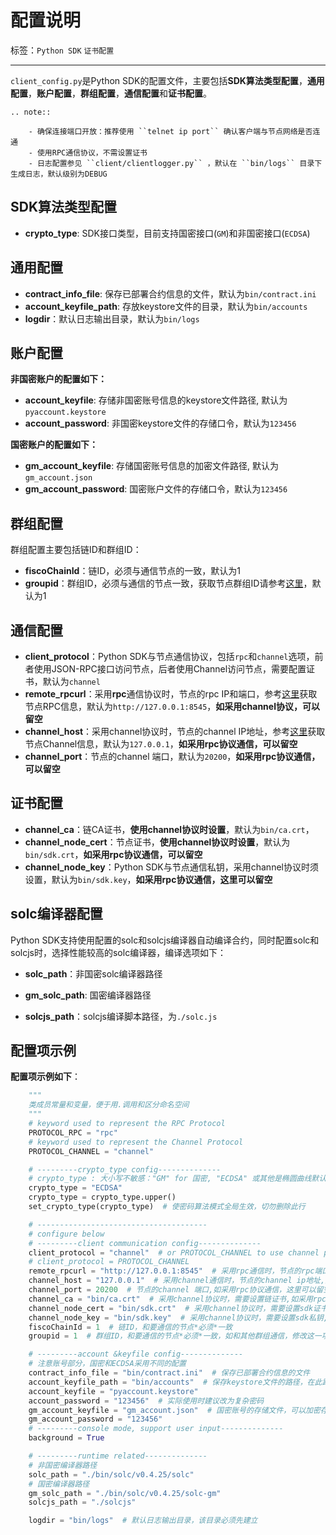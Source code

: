 # 配置说明

标签：``Python SDK`` ``证书配置``

----

`client_config.py`是Python SDK的配置文件，主要包括**SDK算法类型配置**，**通用配置**，**账户配置**，**群组配置**，**通信配置**和**证书配置**。

```eval_rst
.. note::

    - 确保连接端口开放：推荐使用 ``telnet ip port`` 确认客户端与节点网络是否连通
    - 使用RPC通信协议，不需设置证书
    - 日志配置参见 ``client/clientlogger.py`` ，默认在 ``bin/logs`` 目录下生成日志，默认级别为DEBUG
```

## SDK算法类型配置

- **crypto_type**: SDK接口类型，目前支持国密接口(`GM`)和非国密接口(`ECDSA`)

## 通用配置

- **contract_info_file**: 保存已部署合约信息的文件，默认为`bin/contract.ini`
- **account_keyfile_path**: 存放keystore文件的目录，默认为`bin/accounts`
- **logdir**：默认日志输出目录，默认为`bin/logs`

## 账户配置

**非国密账户的配置如下：**

- **account_keyfile**: 存储非国密账号信息的keystore文件路径, 默认为`pyaccount.keystore`
- **account_password**: 非国密keystore文件的存储口令，默认为`123456`

**国密账户的配置如下：**
- **gm_account_keyfile**: 存储国密账号信息的加密文件路径, 默认为`gm_account.json`
- **gm_account_password**: 国密账户文件的存储口令，默认为`123456`


## 群组配置

群组配置主要包括链ID和群组ID：

- **fiscoChainId**：链ID，必须与通信节点的一致，默认为1
- **groupid**：群组ID，必须与通信的节点一致，获取节点群组ID请参考[这里](../../blockchain_dev/configuration.html#id10)，默认为1

## 通信配置

- **client_protocol**：Python SDK与节点通信协议，包括`rpc`和`channel`选项，前者使用JSON-RPC接口访问节点，后者使用Channel访问节点，需要配置证书，默认为`channel`
- **remote_rpcurl**：采用**rpc**通信协议时，节点的rpc IP和端口，参考[这里](../../blockchain_dev/configuration.html#rpc)获取节点RPC信息，默认为`http://127.0.0.1:8545`，**如采用channel协议，可以留空**
- **channel_host**：采用channel协议时，节点的channel IP地址，参考[这里](../../blockchain_dev/configuration.html#rpc)获取节点Channel信息，默认为`127.0.0.1`，**如采用rpc协议通信，可以留空**
- **channel_port**：节点的channel 端口，默认为`20200`，**如采用rpc协议通信，可以留空**

## 证书配置

- **channel_ca**：链CA证书，**使用channel协议时设置**，默认为`bin/ca.crt`，
- **channel_node_cert**：节点证书，**使用channel协议时设置**，默认为`bin/sdk.crt`，**如采用rpc协议通信，可以留空**
- **channel_node_key**：Python SDK与节点通信私钥，采用channel协议时须设置，默认为`bin/sdk.key`，**如采用rpc协议通信，这里可以留空**

## solc编译器配置

Python SDK支持使用配置的solc和solcjs编译器自动编译合约，同时配置solc和solcjs时，选择性能较高的solc编译器，编译选项如下：

- **solc_path**：非国密solc编译器路径

- **gm_solc_path**: 国密编译器路径

- **solcjs_path**：solcjs编译脚本路径，为`./solc.js` 


## 配置项示例

**配置项示例如下**：

```python
    """
    类成员常量和变量，便于用.调用和区分命名空间
    """
    # keyword used to represent the RPC Protocol
    PROTOCOL_RPC = "rpc"
    # keyword used to represent the Channel Protocol
    PROTOCOL_CHANNEL = "channel"

    # ---------crypto_type config--------------
    # crypto_type : 大小写不敏感："GM" for 国密, "ECDSA" 或其他是椭圆曲线默认实现。
    crypto_type = "ECDSA"
    crypto_type = crypto_type.upper()
    set_crypto_type(crypto_type)  # 使密码算法模式全局生效，切勿删除此行

    # --------------------------------------
    # configure below
    # ---------client communication config--------------
    client_protocol = "channel"  # or PROTOCOL_CHANNEL to use channel prototol
    # client_protocol = PROTOCOL_CHANNEL
    remote_rpcurl = "http://127.0.0.1:8545"  # 采用rpc通信时，节点的rpc端口,和要通信的节点*必须*一致,如采用channel协议通信，这里可以留空
    channel_host = "127.0.0.1"  # 采用channel通信时，节点的channel ip地址,如采用rpc协议通信，这里可以留空
    channel_port = 20200  # 节点的channel 端口,如采用rpc协议通信，这里可以留空
    channel_ca = "bin/ca.crt"  # 采用channel协议时，需要设置链证书,如采用rpc协议通信，这里可以留空
    channel_node_cert = "bin/sdk.crt"  # 采用channel协议时，需要设置sdk证书,如采用rpc协议通信，这里可以留空
    channel_node_key = "bin/sdk.key"  # 采用channel协议时，需要设置sdk私钥,如采用rpc协议通信，这里可以留空
    fiscoChainId = 1  # 链ID，和要通信的节点*必须*一致
    groupid = 1  # 群组ID，和要通信的节点*必须*一致，如和其他群组通信，修改这一项，或者设置bcosclient.py里对应的成员变量

    # ---------account &keyfile config--------------
    # 注意账号部分，国密和ECDSA采用不同的配置
    contract_info_file = "bin/contract.ini"  # 保存已部署合约信息的文件
    account_keyfile_path = "bin/accounts"  # 保存keystore文件的路径，在此路径下,keystore文件以 [name].keystore命名
    account_keyfile = "pyaccount.keystore"
    account_password = "123456"  # 实际使用时建议改为复杂密码
    gm_account_keyfile = "gm_account.json"  # 国密账号的存储文件，可以加密存储,如果留空则不加载gm_account_password = "123456"
    gm_account_password = "123456"
    # ---------console mode, support user input--------------
    background = True

    # ---------runtime related--------------
    # 非国密编译器路径
    solc_path = "./bin/solc/v0.4.25/solc"
    # 国密编译器路径
    gm_solc_path = "./bin/solc/v0.4.25/solc-gm" 
    solcjs_path = "./solcjs"

    logdir = "bin/logs"  # 默认日志输出目录，该目录必须先建立
```
